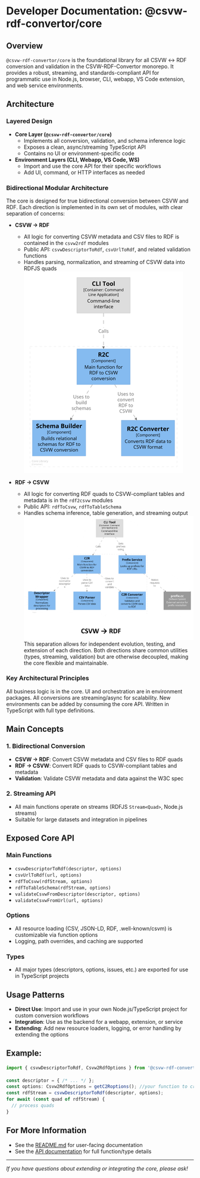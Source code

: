 # Developer Documentation: @csvw-rdf-convertor/core

## Overview

`@csvw-rdf-convertor/core` is the foundational library for all CSVW ↔ RDF conversion and validation in the CSVW-RDF-Convertor monorepo. It provides a robust, streaming, and standards-compliant API for programmatic use in Node.js, browser, CLI, webapp, VS Code extension, and web service environments.

## Architecture

### Layered Design

- **Core Layer (`@csvw-rdf-convertor/core`)**
  - Implements all conversion, validation, and schema inference logic
  - Exposes a clean, async/streaming TypeScript API
  - Contains no UI or environment-specific code
- **Environment Layers (CLI, Webapp, VS Code, WS)**
  - Import and use the core API for their specific workflows
  - Add UI, command, or HTTP interfaces as needed

### Bidirectional Modular Architecture

The core is designed for true bidirectional conversion between CSVW and RDF. Each direction is implemented in its own set of modules, with clear separation of concerns:

- **CSVW → RDF**
  - All logic for converting CSVW metadata and CSV files to RDF is contained in the `csvw2rdf` modules 
  - Public API: `csvwDescriptorToRdf`, `csvUrlToRdf`, and related validation functions
  - Handles parsing, normalization, and streaming of CSVW data into RDFJS quads
  ![Arch1](Picture1.png)

- **RDF → CSVW**
  - All logic for converting RDF quads to CSVW-compliant tables and metadata is in the `rdf2csvw` modules 
  - Public API: `rdfToCsvw`, `rdfToTableSchema`
  - Handles schema inference, table generation, and streaming output
![Arch2](Picture2.png)
This separation allows for independent evolution, testing, and extension of each direction. Both directions share common utilities (types, streaming, validation) but are otherwise decoupled, making the core flexible and maintainable.

### Key Architectural Principles
All business logic is in the core. UI and orchestration are in environment packages.
All conversions are streaming/async for scalability.
New environments can be added by consuming the core API.
Written in TypeScript with full type definitions.

## Main Concepts

### 1. Bidirectional Conversion
- **CSVW → RDF**: Convert CSVW metadata and CSV files to RDF quads
- **RDF → CSVW**: Convert RDF quads to CSVW-compliant tables and metadata
- **Validation**: Validate CSVW metadata and data against the W3C spec

### 2. Streaming API
- All main functions operate on streams (RDFJS `Stream<Quad>`, Node.js streams)
- Suitable for large datasets and integration in pipelines


## Exposed Core API 

### Main Functions
- `csvwDescriptorToRdf(descriptor, options)`
- `csvUrlToRdf(url, options)`
- `rdfToCsvw(rdfStream, options)`
- `rdfToTableSchema(rdfStream, options)`
- `validateCsvwFromDescriptor(descriptor, options)`
- `validateCsvwFromUrl(url, options)`

### Options
- All resource loading (CSV, JSON-LD, RDF, .well-known/csvm) is customizable via function options
- Logging, path overrides, and caching are supported

### Types
- All major types (descriptors, options, issues, etc.) are exported for use in TypeScript projects

## Usage Patterns

- **Direct Use**: Import and use in your own Node.js/TypeScript project for custom conversion workflows
- **Integration**: Use as the backend for a webapp, extension, or service
- **Extending**: Add new resource loaders, logging, or error handling by extending the options

## Example: 

```typescript
import { csvwDescriptorToRdf, Csvw2RdfOptions } from '@csvw-rdf-convertor/core';

const descriptor = { /* ... */ };
const options: Csvw2RdfOptions = getC2Roptions(); //your function to create options object
const rdfStream = csvwDescriptorToRdf(descriptor, options);
for await (const quad of rdfStream) {
  // process quads
}
```

## For More Information
- See the [README.md](./README.md) for user-facing documentation
- See the [API documentation](https://s0ft1.github.io/CSVW-RDF-convertor/) for full function/type details 

---

*If you have questions about extending or integrating the core, please ask!*
